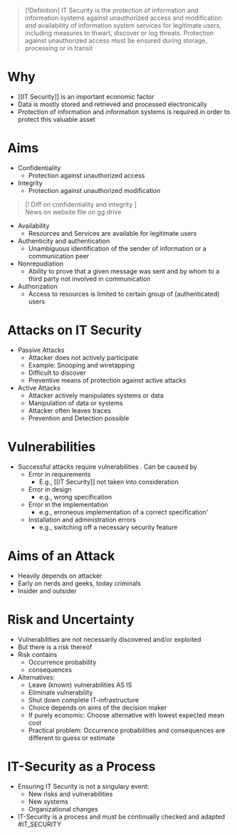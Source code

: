 > [!Definition]
> IT Security is the protection of information and information systems against unauthorized access and modification and availability of information system services for legitimate users, including measures to thwart, discover or log threats.
> Protection against unauthorized  access must be ensured during storage, processing or in transit
# Why
* [[IT Security]] is an important economic factor
* Data is mostly stored and retrieved and processed electronically
* Protection of information and information systems is required in order to protect this valuable asset
# Aims
* Confidentiality
	* Protection against unauthorized access
* Integrity
	* Protection against unauthorized modification 

> [! Diff on confidentiality and integrity ]\
> News on website
> file on gg drive


* Availability 
	* Resources and Services are available for legitimate users
* Authenticity and authentication
	* Unambiguous identification of the sender of information or a communication peer
* Nonrepudiation
	* Ability to prove that a given message was sent and by whom to a third party not involved in communication
* Authorization
	* Access to resources is limited to certain group of (authenticated) users
# Attacks on IT Security
* Passive Attacks
	* Attacker does not actively participate
	* Example: Snooping and wiretapping
	* Difficult to discover 
	* Preventive means of protection against active attacks
* Active Attacks
	* Attacker actively manipulates systems or data
	* Manipulation of data or systems
	* Attacker often leaves traces
	* Prevention and Detection possible
# Vulnerabilities
* Successful attacks require vulnerabilities . Can be caused by
	* Error in requirements
		* E.g., [[IT Security]]  not taken into consideration
	* Error in design
		* e.g., wrong specification
	* Error in the implementation
		* e.g., erroneous implementation of a correct specification'
	* Installation and administration errors
		* e.g., switching off a necessary security feature
# Aims of an Attack
* Heavily depends on attacker
* Early on nerds and geeks, today criminals
* Insider and outsider
# Risk and Uncertainty
* Vulnerabilities are not necessarily discovered and/or exploited
* But there is a risk thereof
* Risk contains
	* Occurrence probability
	* consequences
* Alternatives:
	* Leave (known) vulnerabilities AS IS
	* Eliminate vulnerability
	* Shut down complete IT-infrastructure
	* Choice depends on aims of the decision maker
	* If purely economic: Choose alternative with lowest expected mean cost
	* Practical problem: Occurrence probabilities and consequences are different to guess or estimate
# IT-Security as a Process
- Ensuring IT Security is not a singulary event:
	- New risks and vulnerabilities
	- New systems
	- Organizational changes
- IT-Security is a process and must be continually checked and adapted
#IT_SECURITY
